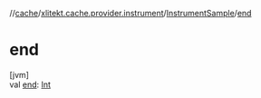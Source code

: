 //[cache](../../../index.md)/[xlitekt.cache.provider.instrument](../index.md)/[InstrumentSample](index.md)/[end](end.md)

# end

[jvm]\
val [end](end.md): [Int](https://kotlinlang.org/api/latest/jvm/stdlib/kotlin/-int/index.html)
